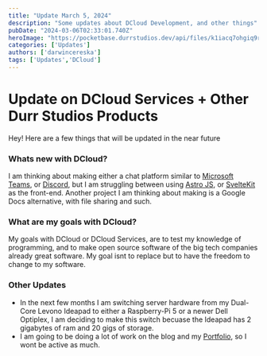 ```yaml
---
title: "Update March 5, 2024"
description: "Some updates about DCloud Development, and other things"
pubDate: "2024-03-06T02:33:01.740Z"
heroImage: "https://pocketbase.durrstudios.dev/api/files/k1iacq7ohgiq9re/y7vg6ms893p7kr5/march_5_2024_GAj0MyfciY.webp?token="
categories: ['Updates']
authors: ['darwincereska']
tags: ['Updates','DCloud']
---
```

# Update on DCloud Services +  Other Durr Studios Products
Hey! Here are a few things that will be updated in the near future
### Whats new with DCloud?
I am thinking about making either a chat platform similar to [Microsoft Teams](https://teams.microsoft.com), or [Discord](https://discord.com), but I am struggling between using [Astro JS](https://astro.build), or [SvelteKit](https://kit.svelte.dev) as the front-end.
Another project I am thinking about making is a Google Docs alternative, with file sharing and such.

### What are my goals with DCloud?
My goals with DCloud or DCloud Services, are to test my knowledge of programming, and to make open source software of the big tech companies already great software. My goal isnt to replace but to have the freedom to change to my software.

### Other Updates
- In the next few months I am switching server hardware from my Dual-Core Levono Ideapad to either a Raspberry-Pi 5 or a newer Dell Optiplex, I am deciding to make this switch becuase the Ideapad has 2 gigabytes of ram and 20 gigs of storage.
- I am going to be doing a lot of work on the blog and my [Portfolio](https://durrstudios.dev), so I wont be active as much.
